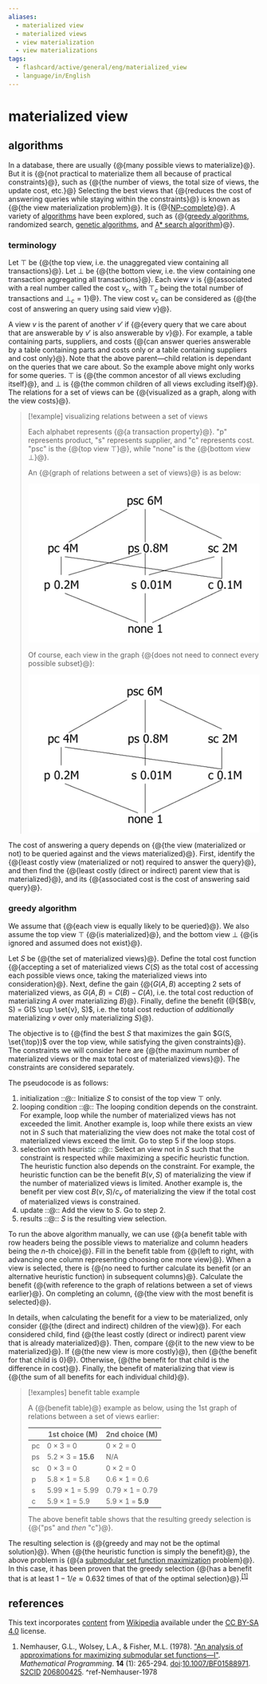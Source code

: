 ```yaml
---
aliases:
  - materialized view
  - materialized views
  - view materialization
  - view materializations
tags:
  - flashcard/active/general/eng/materialized_view
  - language/in/English
---
```


# materialized view

## algorithms

In a database, there are usually {@{many possible views to materialize}@}. But it is {@{not practical to materialize them all because of practical constraints}@}, such as {@{the number of views, the total size of views, the update cost, etc.}@} Selecting the best views that {@{reduces the cost of answering queries while staying within the constraints}@} is known as {@{the view materialization problem}@}. It is {@{[NP-complete](NP-completeness.md)}@}. A variety of [algorithms](materialized%20view.md#algorithms) have been explored, such as {@{[greedy algorithms](#greedy%20algorithm), randomized search, [genetic algorithms](genetic%20algorithm.md), and [A* search algorithm](A*%20search%20algorithm.md)}@}. <!--SR:!2028-01-31,1029,350!2025-10-26,369,310!2027-05-14,777,310!2025-07-05,285,310!2026-06-11,508,310!2028-07-19,1161,350!2026-02-17,450,310-->

### terminology

Let $\top$ be {@{the top view, i.e. the unaggregated view containing all transactions}@}. Let $\bot$ be {@{the bottom view, i.e. the view containing one transaction aggregating all transactions}@}. Each view $v$ is {@{associated with a real number called the cost $v_c$, with $\top_c$ being the total number of transactions and $\bot_c = 1$}@}. The view cost $v_c$ can be considered as {@{the cost of answering an query using said view $v$}@}. <!--SR:!2027-04-11,785,330!2027-11-04,931,330!2026-11-11,672,330!2026-10-16,645,330-->

A view $v$ is the parent of another $v'$ if {@{every query that we care about that are answerable by $v'$ is also answerable by $v$}@}. For example, a table containing parts, suppliers, and costs {@{can answer queries answerable by a table containing parts and costs only or a table containing suppliers and cost only}@}. Note that the above parent—child relation is dependant on the queries that we care about. So the example above might only works for some queries. $\top$ is {@{the common ancestor of all views excluding itself}@}, and $\bot$ is {@{the common children of all views excluding itself}@}. The relations for a set of views can be {@{visualized as a graph, along with the view costs}@}. <!--SR:!2026-06-03,546,330!2026-05-23,530,310!2027-04-28,798,330!2028-01-25,1024,350!2026-04-10,483,310-->

> [!example] visualizing relations between a set of views
>
> Each alphabet represents {@{a transaction property}@}. "p" represents product, "s" represents supplier, and "c" represents cost. "psc" is the {@{top view $\top$}@}, while "none" is the {@{bottom view $\bot$}@}.
>
> An {@{graph of relations between a set of views}@} is as below:
>
> ![relations between a set of views, dense](attachments/materialized%20view%20-%20data%20cube%20-%20dense.png)
>
> Of course, each view in the graph {@{does not need to connect every possible subset}@}:
>
> ![relations between a set of views, sparse](attachments/materialized%20view%20-%20data%20cube%20-%20sparse.png) <!--SR:!2028-03-23,1069,350!2026-11-27,682,330!2028-05-13,1110,350!2027-05-20,817,330!2027-04-04,781,330-->

The cost of answering a query depends on {@{the view (materialized or not) to be queried against and the views materialized}@}. First, identify the {@{least costly view (materialized or not) required to answer the query}@}, and then find the {@{least costly (direct or indirect) parent view that is materialized}@}, and its {@{associated cost is the cost of answering said query}@}. <!--SR:!2026-04-15,468,310!2025-12-07,395,310!2026-08-19,605,330!2027-05-17,752,290-->

### greedy algorithm

We assume that {@{each view is equally likely to be queried}@}. We also assume the top view $\top$ {@{is materialized}@}, and the bottom view $\bot$ {@{is ignored and assumed does not exist}@}. <!--SR:!2026-11-11,669,330!2026-09-16,628,330!2026-08-16,605,330-->

Let $S$ be {@{the set of materialized views}@}. Define the total cost function {@{accepting a set of materialized views $C(S)$ as the total cost of accessing each possible views once, taking the materialized views into consideration}@}. Next, define the gain {@{$G(A, B)$ accepting 2 sets of materialized views, as $G(A, B) = C(B) - C(A)$, i.e. the total cost reduction of materializing $A$ over materializing $B$}@}. Finally, define the benefit {@{$B(v, S) = G(S \cup \set{v}, S)$, i.e. the total cost reduction of _additionally_ materializing $v$ over only materializing $S$}@}. <!--SR:!2025-07-25,312,330!2026-01-06,347,250!2027-10-13,904,310!2026-01-24,432,310-->

The objective is to {@{find the best $S$ that maximizes the gain $G(S, \set{\top})$ over the top view, while satisfying the given constraints}@}. The constraints we will consider here are {@{the maximum number of materialized views or the max total cost of materialized views}@}. The constraints are considered separately. <!--SR:!2026-10-17,652,330!2025-07-29,249,250-->

The pseudocode is as follows:

1. initialization ::@:: Initialize $S$ to consist of the top view $\top$ only. <!--SR:!2027-01-18,721,330!2027-12-29,1002,350-->
2. looping condition ::@:: The looping condition depends on the constraint. For example, loop while the number of materialized views has not exceeded the limit. Another example is, loop while there exists an view not in $S$ such that materializing the view does not make the total cost of materialized views exceed the limit. Go to step 5 if the loop stops. <!--SR:!2025-10-28,302,250!2026-09-28,580,310-->
3. selection with heuristic ::@:: Select an view not in $S$ such that the constraint is respected while maximizing a specific heuristic function. The heuristic function also depends on the constraint. For example, the heuristic function can be the benefit $B(v, S)$ of materializing the view if the number of materialized views is limited. Another example is, the benefit per view cost $B(v, S) / c_v$ of materializing the view if the total cost of materialized views is constrained. <!--SR:!2025-08-31,299,290!2025-10-22,336,290-->
4. update ::@:: Add the view to $S$. Go to step 2. <!--SR:!2026-08-16,583,310!2028-07-25,1166,350-->
5. results ::@:: $S$ is the resulting view selection. <!--SR:!2026-07-17,556,310!2026-04-27,499,310-->

To run the above algorithm manually, we can use {@{a benefit table with row headers being the possible views to materialize and column headers being the _n_-th choice}@}. Fill in the benefit table from {@{left to right, with advancing one column representing choosing one more view}@}. When a view is selected, there is {@{no need to further calculate its benefit (or an alternative heuristic function) in subsequent columns}@}. Calculate the benefit {@{with reference to the graph of relations between a set of views earlier}@}. On completing an column, {@{the view with the most benefit is selected}@}. <!--SR:!2025-11-03,305,250!2025-12-28,374,290!2026-02-11,421,310!2025-10-13,331,290!2027-12-15,960,330-->

In details, when calculating the benefit for a view to be materialized, only consider {@{the (direct and indirect) children of the view}@}. For each considered child, find {@{the least costly (direct or indirect) parent view that is already materialized}@}. Then, compare {@{it to the new view to be materialized}@}. If {@{the new view is more costly}@}, then {@{the benefit for that child is 0}@}. Otherwise, {@{the benefit for that child is the difference in cost}@}. Finally, the benefit of materializing that view is {@{the sum of all benefits for each individual child}@}. <!--SR:!2028-05-22,1116,350!2027-03-11,709,290!2027-07-16,836,310!2027-08-22,863,310!2028-04-04,1078,350!2026-06-28,546,310!2026-09-22,633,330-->

> [!examples] benefit table example
>
> A {@{benefit table}@} example as below, using the 1st graph of relations between a set of views earlier:
>
> |    | 1st choice (M)     | 2nd choice (M)    |
> | -- | ------------------ | ----------------- |
> | pc | 0 × 3 = 0          | 0 × 2 = 0         |
> | ps | 5.2 × 3 = __15.6__ | N/A               |
> | sc | 0 × 3 = 0          | 0 × 2 = 0         |
> | p  | 5.8 × 1 = 5.8      | 0.6 × 1 = 0.6     |
> | s  | 5.99 × 1 = 5.99    | 0.79 × 1 = 0.79   |
> | c  | 5.9 × 1 = 5.9      | 5.9 × 1 = __5.9__ |
>
> The above benefit table shows that the resulting greedy selection is {@{"ps" and _then_ "c"}@}. <!--SR:!2028-02-29,1051,350!2025-11-19,347,290-->

The resulting selection is {@{greedy and may not be the optimal solution}@}. When {@{the heuristic function is simply the benefit}@}, the above problem is {@{a [submodular set function maximization](submodular%20set%20function.md#submodular%20set%20function%20maximization) problem}@}. In this case, it has been proven that the greedy selection {@{has a benefit that is at least $1 - 1 / e \approx 0.632$ times of that of the optimal selection}@}.<sup>[\[1\]](#^ref-Nemhauser-1978)</sup> <!--SR:!2027-06-18,836,330!2026-09-30,584,310!2025-09-13,308,290!2027-05-07,786,310-->

## references

This text incorporates [content](https://en.wikipedia.org/wiki/materialized_view) from [Wikipedia](Wikipedia.md) available under the [CC BY-SA 4.0](https://creativecommons.org/licenses/by-sa/4.0/) license.

1. Nemhauser, G.L., Wolsey, L.A., & Fisher, M.L. (1978). ["An analysis of approximations for maximizing submodular set functions—I"](https://researchgate.net/publication/242914003). _Mathematical Programming_. __14__ (1): 265-294. [doi](doi%20(identifier).md):[10.1007/BF01588971](https://doi.org/10.1007%2FBF01588971). [S2CID](S2CID%20(identifier).md) [206800425](https://api.semanticscholar.org/CorpusID:206800425). <a id="^ref-Nemhauser-1978"> ^ref-Nemhauser-1978
